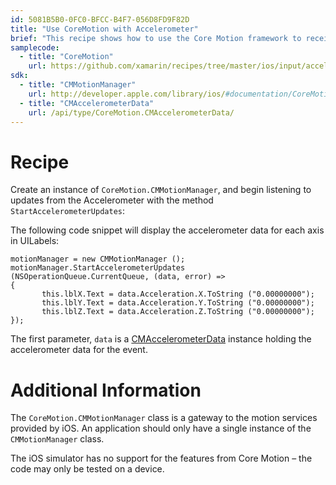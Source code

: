 ```yaml
---
id: 5081B5B0-0FC0-BFCC-B4F7-056D8FD9F82D
title: "Use CoreMotion with Accelerometer"
brief: "This recipe shows how to use the Core Motion framework to receive data from the accelerometer."
samplecode:
  - title: "CoreMotion" 
    url: https://github.com/xamarin/recipes/tree/master/ios/input/accelerometer/use_coremotion_with_accelerometer
sdk:
  - title: "CMMotionManager" 
    url: http://developer.apple.com/library/ios/#documentation/CoreMotion/Reference/CMMotionManager_Class/Reference/Reference.html
  - title: "CMAccelerometerData" 
    url: /api/type/CoreMotion.CMAccelerometerData/
---
```


<a name="Recipe" class="injected"></a>


# Recipe

Create an instance of `CoreMotion.CMMotionManager`, and begin
listening to updates from the Accelerometer with the method
`StartAccelerometerUpdates`:

The following code snippet will display the accelerometer data for each axis
in UILabels:

```
motionManager = new CMMotionManager ();
motionManager.StartAccelerometerUpdates (NSOperationQueue.CurrentQueue, (data, error) =>
{
       this.lblX.Text = data.Acceleration.X.ToString ("0.00000000");
       this.lblY.Text = data.Acceleration.Y.ToString ("0.00000000");
       this.lblZ.Text = data.Acceleration.Z.ToString ("0.00000000");
});
```

The first parameter, `data` is a  [CMAccelerometerData](/api/type/CoreMotion.CMAccelerometerData/) instance holding the accelerometer data for the event.

# Additional Information

The `CoreMotion.CMMotionManager` class is a gateway to the motion
services provided by iOS. An application should only have a single instance of
the `CMMotionManager` class.

The iOS simulator has no support for the features from Core Motion – the
code may only be tested on a device.

